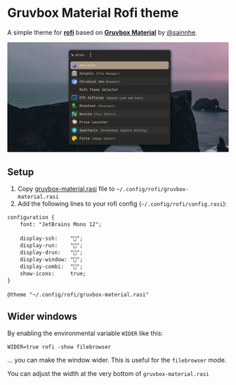 # Gruvbox Material Rofi theme

A simple theme for **[rofi](https://github.com/davatorium/rofi)** based on **[Gruvbox Material](https://github.com/sainnhe/gruvbox-material)** by [@sainnhe](https://github.com/sainnhe).

![](screenshot.png)

## Setup

1. Copy <a href="gruvbox-material.rasi">gruvbox-material.rasi</a> file to `~/.config/rofi/gruvbox-material.rasi`
2. Add the following lines to your rofi config (`~/.config/rofi/config.rasi`):
```
configuration {
    font: "JetBrains Mono 12";

    display-ssh:    "";
    display-run:    "";
    display-drun:   "";
    display-window: "";
    display-combi:  "";
    show-icons:     true;
}

@theme "~/.config/rofi/gruvbox-material.rasi"
```

## Wider windows
By enabling the environmental variable `WIDER` like this:
```
WIDER=true rofi -show filebrowser
```
... you can make the window wider. This is useful for the `filebrowser` mode.

You can adjust the width at the very bottom of `gruvbox-material.rasi`
